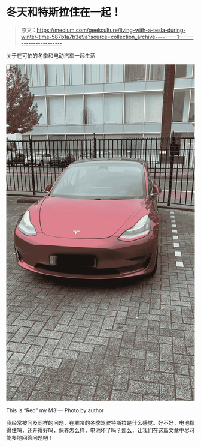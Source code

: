 # 冬天和特斯拉住在一起！

> 原文：<https://medium.com/geekculture/living-with-a-tesla-during-winter-time-587b1a7b3e9a?source=collection_archive---------1----------------------->

关于在可怕的冬季和电动汽车一起生活

![](img/7f90819de39f193b2e6a53d3cad6188b.png)

This is “Red” my M3!— Photo by author

我经常被问及同样的问题，在寒冷的冬季驾驶特斯拉是什么感觉。好不好，电池撑得住吗，还开得好吗，保养怎么样，电池坏了吗？那么，让我们在这篇文章中尽可能多地回答问题吧！